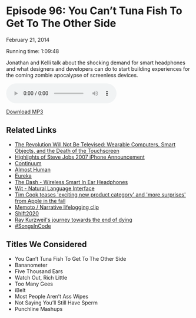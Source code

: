 Episode 96: You Can’t Tuna Fish To Get To The Other Side
====
February 21, 2014

Running time: 1:09:48

Jonathan and Kelli talk about the shocking demand for smart headphones and what designers and developers can do to start building experiences for the coming zombie apocalypse of screenless devices.

<audio preload="auto" controls>
    <source src="https://s3.amazonaws.com/nitch/Episode_96_You_Cant_Tuna_Fish_To_Get_To_The_Other_Side.mp3" type="audio/mpeg" />
    <source src="https://s3.amazonaws.com/nitch/Episode_96_You_Cant_Tuna_Fish_To_Get_To_The_Other_Side.ogg" type="audio/ogg" />
    Your browser does not support HTML5 audio. Please download the episode using the link below.
</audio>

[Download MP3](https://s3.amazonaws.com/nitch/Episode_96_You_Cant_Tuna_Fish_To_Get_To_The_Other_Side.mp3 "Episode 96: You Can’t Tuna Fish To Get To The Other Side")

## Related Links

* [The Revolution Will Not Be Televised: Wearable Computers, Smart Objects, and the Death of the Touchscreen](http://jonathanstark.com/blog/video-of-revolution-wont-be-televised)
* [Highlights of Steve Jobs 2007 iPhone Announcement](http://www.youtube.com/watch?v=GE1pd3HktwA)
* [Continuum](http://www.syfy.com/continuum "")
* [Almost Human](http://www.fox.com/almost-human/)
* [Eureka](http://www.syfy.com/eureka/ "")
* [The Dash - Wireless Smart In Ear Headphones](https://www.kickstarter.com/projects/hellobragi/the-dash-wireless-smart-in-ear-headphones)
* [Wit - Natural Language Interface](https://wit.ai/)
* [Tim Cook teases 'exciting new product category' and 'more surprises' from Apple in the fall](http://www.theverge.com/2013/4/23/4258272/apple-tim-cook-teases-exciting-new-product-category)
* [Memoto / Narrative lifelogging clip](http://getnarrative.com/)
* [Shift2020](http://shift2020.com/)
* [Ray Kurzweil's journey towards the end of dying](http://www.theverge.com/2013/10/18/4852338/ray-kurzweil-immortality)
* [#SongsInCode](http://www.designer-daily.com/songs-in-code-the-latest-meme-on-twitter-3056)

## Titles We Considered

* You Can’t Tuna Fish To Get To The Other Side
* Bananometer
* Five Thousand Ears
* Watch Out, Rich Little
* Too Many Gees
* iBelt
* Most People Aren’t Ass Wipes
* Not Saying You’ll Still Have Sperm
* Punchline Mashups
